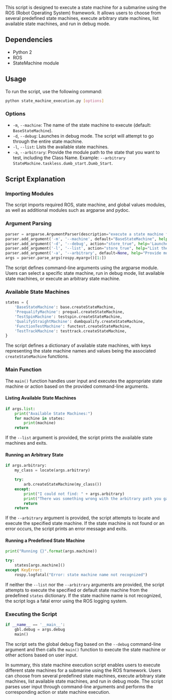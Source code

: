 This script is designed to execute a state machine for a submarine using the ROS (Robot Operating System) framework. It allows users to choose from several predefined state machines, execute arbitrary state machines, list available state machines, and run in debug mode.

## Dependencies
-   Python 2
-   ROS
-   StateMachine module

## Usage
To run the script, use the following command:
```bash
python state_machine_execution.py [options]
```

### Options
-   `-m`, `--machine`: The name of the state machine to execute (default: `BaseStateMachine`).
-   `-d`, `--debug`: Launches in debug mode. The script will attempt to go through the entire state machine.
-   `-l`, `--list`: Lists the available state machines.
-   `-a`, `--arbitrary`: Provide the module path to the state that you want to test, including the Class Name. Example: `--arbitrary StateMachine.taskless.dumb_start.Dumb_Start`.

## Script Explanation
### Importing Modules
The script imports required ROS, state machine, and global values modules, as well as additional modules such as argparse and pydoc.

### Argument Parsing
```python
parser = argparse.ArgumentParser(description="execute a state machine for the submarine")
parser.add_argument('-m', '--machine', default="BaseStateMachine", help="the name of the state machine to execute (default: %(default)s)")
parser.add_argument('-d', '--debug', action="store_true", help='Launches in debug mode. Will try to go through entire state machine.')
parser.add_argument('-l', '--list', action="store_true", help="List the available state machines.")
parser.add_argument('-a', '--arbitrary', default=None, help="Provide module path to the state that you want to test including the Class Name. EX: --arbitrary StateMachine.taskless.dumb_start.Dumb_Start")
args = parser.parse_args(rospy.myargv()[1:])
```

The script defines command-line arguments using the argparse module. Users can select a specific state machine, run in debug mode, list available state machines, or execute an arbitrary state machine.

### Available State Machines
```python
states = {
    'BaseStateMachine': base.createStateMachine,
    'PrequalifyMachine': prequal.createStateMachine,
    'TestSpinMachine': testspin.createStateMachine,
    'QualifyStraightMachine': dumbqualify.createStateMachine,
    'FunctionTestMachine': functest.createStateMachine,
    'TestTrackMachine': testtrack.createStateMachine,
}
```

The script defines a dictionary of available state machines, with keys representing the state machine names and values being the associated `createStateMachine` functions.

### Main Function

The `main()` function handles user input and executes the appropriate state machine or action based on the provided command-line arguments.

#### Listing Available State Machines
```python
if args.list:
    print("Available State Machines:")
    for machine in states:
        print(machine)
    return
```

If the `--list` argument is provided, the script prints the available state machines and exits.

#### Running an Arbitrary State
```python
if args.arbitrary:
    my_class = locate(args.arbitrary)

    try:
        arb.createStateMachine(my_class())
    except:
        print("I could not find: " + args.arbitrary)
        print("There was something wrong with the arbitrary path you gave, I could not find it, please double check it and try again.")
        return
    return
```

If the `--arbitrary` argument is provided, the script attempts to locate and execute the specified state machine. If the state machine is not found or an error occurs, the script prints an error message and exits.

#### Running a Predefined State Machine
```python
print("Running {}".format(args.machine))

try:
    states[args.machine]()
except KeyError:
    rospy.logfatal("Error: state machine name not recognized")
```

If neither the `--list` nor the `--arbitrary` arguments are provided, the script attempts to execute the specified or default state machine from the predefined `states` dictionary. If the state machine name is not recognized, the script logs a fatal error using the ROS logging system.

### Executing the Script
```python
if __name__ == '__main__':
    gbl.debug = args.debug
    main()
```

The script sets the global debug flag based on the `--debug` command-line argument and then calls the `main()` function to execute the state machine or other actions based on user input.

In summary, this state machine execution script enables users to execute different state machines for a submarine using the ROS framework. Users can choose from several predefined state machines, execute arbitrary state machines, list available state machines, and run in debug mode. The script parses user input through command-line arguments and performs the corresponding action or state machine execution.